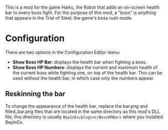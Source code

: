 This is a mod for the game Haiku, the Robot that adds an on-screen health
bar to every boss fight. For the purpose of this mod, a "boss" is anything
that appears in the Trial of Steel, the game's boss rush mode.

# Configuration

There are two options in the Configuration Editor menu:

- **Show Boss HP Bar**: displays the health bar when fighting a boss.
- **Show Boss HP Numbers**: displays the current and maximum health of the current boss while fighting one, on top of the health bar. This can be used *without* the health bar, in which case only the numbers appear.

## Reskinning the bar

To change the appearance of the health bar, replace the bar.png and
filled_bar.png files that are located in the same directory as this mod's
DLL file; this directory is usually `BepInEx/plugins/BossHPBars` where
you installed BepInEx.